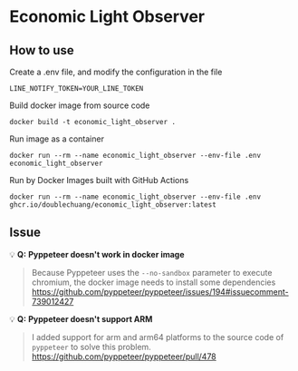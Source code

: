 # Economic Light Observer

## How to use
Create a .env file, and modify the configuration in the file

```
LINE_NOTIFY_TOKEN=YOUR_LINE_TOKEN
```

Build docker image from source code

```
docker build -t economic_light_observer .
```

Run image as a container

```
docker run --rm --name economic_light_observer --env-file .env economic_light_observer
```

Run by Docker Images built with GitHub Actions

```
docker run --rm --name economic_light_observer --env-file .env ghcr.io/doublechuang/economic_light_observer:latest
```


## Issue

💡 **Q:** **Pyppeteer doesn't work in docker image**

> Because Pyppeteer uses the `--no-sandbox` parameter to execute chromium, the docker image needs to install some dependencies
> https://github.com/pyppeteer/pyppeteer/issues/194#issuecomment-739012427

💡 **Q:** **Pyppeteer doesn't support ARM**
 
> I added support for arm and arm64 platforms to the source code of `pyppeteer` to solve this problem.
> https://github.com/pyppeteer/pyppeteer/pull/478
